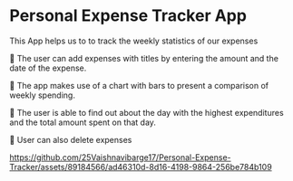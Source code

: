 # Personal Expense Tracker App

This App helps us to to track the weekly statistics of our expenses

	The user can add expenses with titles by entering the amount and the date of the expense.

	The app makes use of a chart with bars to present a comparison of weekly spending.

	The user is able to find out about the day with the highest expenditures and the total amount spent on that day.

	User can also delete expenses





https://github.com/25Vaishnavibarge17/Personal-Expense-Tracker/assets/89184566/ad46310d-8d16-4198-9864-256be784b109

